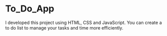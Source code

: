 # To_Do_App
I developed this project using HTML, CSS and JavaScript. You can create a to do list to manage your tasks and time more efficiently.
